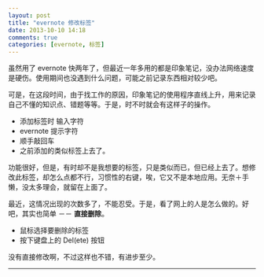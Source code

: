 ```yaml
---
layout: post
title: "evernote 修改标签"
date: 2013-10-10 14:18
comments: true
categories: [evernote, 标签]
---
```


虽然用了 evernote 快两年了，但最近一年多用的都是印象笔记，没办法网络速度是硬伤。使用期间也没遇到什么问题，可能之前记录东西相对较少吧。

可是，在这段时间，由于找工作的原因，印象笔记的使用程序直线上升，用来记录自己不懂的知识点、错题等等。于是，时不时就会有这样子的操作。

* 添加标签时 输入字符 
* evernote 提示字符 
* 顺手敲回车 
* 之前添加的类似标签上去了。

功能很好，但是，有时却不是我想要的标签，只是类似而已，但已经上去了。想修改此标签，却怎么点都不行，习惯性的右键，唉，它又不是本地应用。无奈＋手懒，没太多理会，就留在上面了。

最近，这情况出现的次数多了，不能忍受。于是，看了网上的人是怎么做的。好吧，其实也简单 －－ __直接删除__。


* 鼠标选择要删除的标签 
* 按下键盘上的 Del(ete) 按钮

没有直接修改啊，不过这样也不错，有进步至少。

---